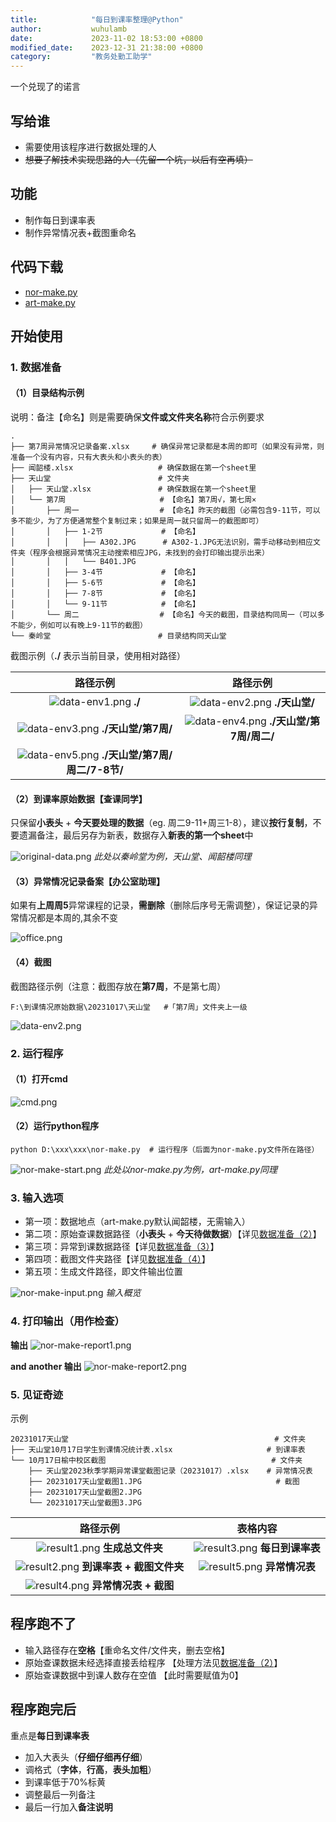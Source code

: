 ```yaml
---
title:            "每日到课率整理@Python"
author:           wuhulamb
date:             2023-11-02 18:53:00 +0800
modified_date:    2023-12-31 21:38:00 +0800
category:         "教务处勤工助学"
---
```

一个兑现了的诺言
<!--more-->

## 写给谁

- 需要使用该程序进行数据处理的人
- ~~想要了解技术实现思路的人（先留一个坑，以后有空再填）~~

## 功能

- 制作每日到课率表
- 制作异常情况表+截图重命名

## 代码下载
- [nor-make.py](/media/download/nor-make.py)
- [art-make.py](/media/download/art-make.py)

## 开始使用

### 1. 数据准备
#### （1）目录结构示例
说明：备注【命名】则是需要确保**文件或文件夹名称**符合示例要求

    .
    ├── 第7周异常情况记录备案.xlsx     # 确保异常记录都是本周的即可（如果没有异常，则准备一个没有内容，只有大表头和小表头的表）
    ├── 闻韶楼.xlsx                   # 确保数据在第一个sheet里
    ├── 天山堂                        # 文件夹
    │   ├── 天山堂.xlsx               # 确保数据在第一个sheet里
    │   └── 第7周                     # 【命名】第7周√，第七周×
    │       ├── 周一                  # 【命名】昨天的截图（必需包含9-11节，可以多不能少，为了方便通常整个复制过来；如果是周一就只留周一的截图即可）
    │       │   ├── 1-2节             # 【命名】
    │       │   │   ├── A302.JPG      # A302-1.JPG无法识别，需手动移动到相应文件夹（程序会根据异常情况主动搜索相应JPG，未找到的会打印输出提示出来）
    │       │   │   └── B401.JPG
    │       │   ├── 3-4节             # 【命名】
    │       │   ├── 5-6节             # 【命名】
    │       │   ├── 7-8节             # 【命名】
    │       │   └── 9-11节            # 【命名】
    │       └── 周二                  # 【命名】今天的截图，目录结构同周一（可以多不能少，例如可以有晚上9-11节的截图）
    └── 秦岭堂                        # 目录结构同天山堂

截图示例（**./** 表示当前目录，使用相对路径）

| 路径示例 | 路径示例 |
| :---: | :---: |
| ![data-env1.png](/media/image/2023/11/data-env1.png "environment") **./** | ![data-env2.png](/media/image/2023/11/data-env2.png "environment") **./天山堂/** |
| ![data-env3.png](/media/image/2023/11/data-env3.png "environment") **./天山堂/第7周/** | ![data-env4.png](/media/image/2023/11/data-env4.png "environment") **./天山堂/第7周/周二/** |
| ![data-env5.png](/media/image/2023/11/data-env5.png "environment") **./天山堂/第7周/周二/7-8节/** |

#### （2）到课率原始数据【查课同学】
只保留**小表头** + **今天要处理的数据**（eg. 周二9-11+周三1-8），建议**按行复制**，不要遗漏备注，最后另存为新表，数据存入**新表的第一个sheet**中

![original-data.png](/media/image/2023/11/original-data.png)
*此处以秦岭堂为例，天山堂、闻韶楼同理*

#### （3）异常情况记录备案【办公室助理】
如果有**上周周5**异常课程的记录，**需删除**（删除后序号无需调整），保证记录的异常情况都是本周的,其余不变

![office.png](/media/image/2023/11/office.png)

#### （4）截图
截图路径示例（注意：截图存放在**第7周**，不是第七周）

    F:\到课情况原始数据\20231017\天山堂   #「第7周」文件夹上一级

![data-env2.png](/media/image/2023/11/data-env2.png "environment")

### 2. 运行程序

#### （1）打开cmd
![cmd.png](/media/image/2023/11/cmd.png "cmd")

#### （2）运行python程序
    python D:\xxx\xxx\nor-make.py  # 运行程序（后面为nor-make.py文件所在路径）

![nor-make-start.png](/media/image/2023/11/nor-make-start.png "start")
*此处以nor-make.py为例，art-make.py同理*

### 3. 输入选项
- 第一项：数据地点（art-make.py默认闻韶楼，无需输入）
- 第二项：原始查课数据路径（**小表头** + **今天待做数据**）【详见[数据准备（2）](#2到课率原始数据查课同学)】
- 第三项：异常到课数据路径【详见[数据准备（3）](#3异常情况记录备案办公室助理)】
- 第四项：截图文件夹路径【详见[数据准备（4）](#4截图)】
- 第五项：生成文件路径，即文件输出位置

![nor-make-input.png](/media/image/2023/11/nor-make-input.png "input")
*输入概览*

### 4. 打印输出（用作检查）
**输出**
![nor-make-report1.png](/media/image/2023/11/nor-make-report1.png "report")

**and another 输出**
![nor-make-report2.png](/media/image/2023/11/nor-make-report2.png "report")


### 5. 见证奇迹
示例

    20231017天山堂                                              # 文件夹
    ├── 天山堂10月17日学生到课情况统计表.xlsx                     # 到课率表
    └── 10月17日榆中校区截图                                     # 文件夹
        ├── 天山堂2023秋季学期异常课堂截图记录（20231017）.xlsx    # 异常情况表
        ├── 20231017天山堂截图1.JPG                              # 截图
        ├── 20231017天山堂截图2.JPG
        └── 20231017天山堂截图3.JPG  


| 路径示例 | 表格内容 |
| :---: | :---: |
| ![result1.png](/media/image/2023/11/result1.png "result") **生成总文件夹** | ![result3.png](/media/image/2023/11/result3.png "result") **每日到课率表** |
| ![result2.png](/media/image/2023/11/result2.png "result") **到课率表 + 截图文件夹** | ![result5.png](/media/image/2023/11/result5.png "result") **异常情况表** |
| ![result4.png](/media/image/2023/11/result4.png "result") **异常情况表 + 截图** | |

## 程序跑不了
- 输入路径存在**空格**【重命名文件/文件夹，删去空格】
- 原始查课数据未经选择直接丢给程序 【处理方法见[数据准备（2）](#2到课率原始数据查课同学)】
- 原始查课数据中到课人数存在空值 【此时需要赋值为0】

## 程序跑完后
重点是**每日到课率表**
- 加入大表头（**仔细仔细再仔细**）
- 调格式（**字体**，**行高**，**表头加粗**）
- 到课率低于70%标黄
- 调整最后一列备注
- 最后一行加入**备注说明**
